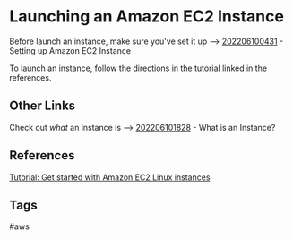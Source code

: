 # Launching an Amazon EC2 Instance

Before launch an instance, make sure you've set it up --> [202206100431](../202206100431) - Setting up Amazon EC2 Instance

To launch an instance, follow the directions in the tutorial linked in the references.  

## Other Links
Check out *what* an instance is --> [202206101828](../202206101828) - What is an Instance?

## References
[Tutorial: Get started with Amazon EC2 Linux instances](https://docs.aws.amazon.com/AWSEC2/latest/UserGuide/EC2_GetStarted.html)

## Tags
#aws
